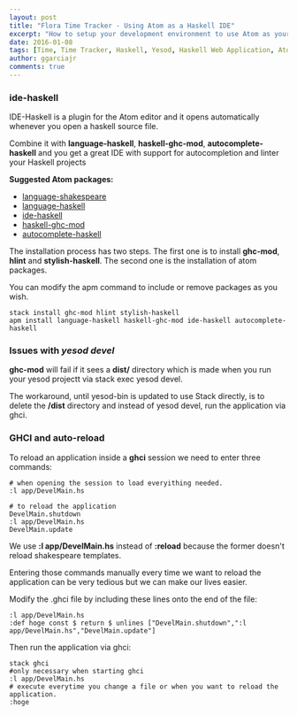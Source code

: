 ```yaml
---
layout: post
title: "Flora Time Tracker - Using Atom as a Haskell IDE"
excerpt: "How to setup your development environment to use Atom as your IDE."
date: 2016-01-08
tags: [Time, Time Tracker, Haskell, Yesod, Haskell Web Application, Atom, IDE, ghci, stack]
author: ggarciajr
comments: true
---
```


### ide-haskell

IDE-Haskell is a plugin for the Atom editor and it opens automatically whenever you open a haskell source file.

Combine it with **language-haskell**, **haskell-ghc-mod**, **autocomplete-haskell** and you get a great IDE with support for autocompletion and linter your Haskell projects

**Suggested Atom packages:**

 * <a href="https://atom.io/packages/language-shakespeare" target="_blank">language-shakespeare</a>
 * <a href="https://atom.io/packages/language-haskell" target="_blank">language-haskell</a>
 * <a href="https://atom.io/packages/ide-haskell" target="_blank">ide-haskell</a>
 * <a href="https://atom.io/packages/haskell-ghc-mod" target="_blank">haskell-ghc-mod</a>
 * <a href="https://atom.io/packages/autocomplete-haskell" target="_blank">autocomplete-haskell</a>

The installation process has two steps. The first one is to install **ghc-mod**, **hlint** and **stylish-haskell**. The second one is the installation of atom packages.

You can modify the apm command to include or remove packages as you wish.

```shell
stack install ghc-mod hlint stylish-haskell
apm install language-haskell haskell-ghc-mod ide-haskell autocomplete-haskell
```

### Issues with *yesod devel*

**ghc-mod** will fail if it sees a **dist/** directory which is made when you run your yesod projectt via stack exec yesod devel.

The workaround, until yesod-bin is updated to use Stack directly, is to delete the **/dist** directory and instead of yesod devel, run the application via ghci.

### GHCI and auto-reload

To reload an application inside a **ghci** session we need to enter three commands:

```shell
# when opening the session to load everyithing needed.
:l app/DevelMain.hs

# to reload the application
DevelMain.shutdown
:l app/DevelMain.hs
DevelMain.update
```

We use **:l app/DevelMain.hs** instead of **:reload** because the former doesn't reload shakespeare templates.

Entering those commands manually every time we want to reload the application can be very tedious but we can make our lives easier.

Modify the .ghci file by including these lines onto the end of the file:

```shell
:l app/DevelMain.hs
:def hoge const $ return $ unlines ["DevelMain.shutdown",":l app/DevelMain.hs","DevelMain.update"]
```

Then run the application via ghci:

```shell
stack ghci
#only necessary when starting ghci
:l app/DevelMain.hs
# execute everytime you change a file or when you want to reload the application.
:hoge
```
